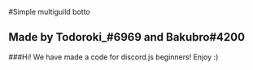 
#Simple multiguild botto
## Made by Todoroki_#6969 and Bakubro#4200

###Hi! We have made a code for discord.js beginners! Enjoy :)
